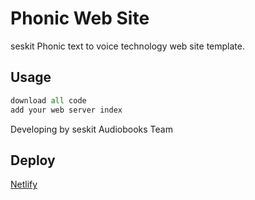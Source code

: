 # Phonic Web Site

seskit Phonic text to voice technology web site template.

## Usage

```python
download all code
add your web server index
```

Developing by seskit Audiobooks Team

## Deploy
[Netlify](https://www.netlify.com/)
